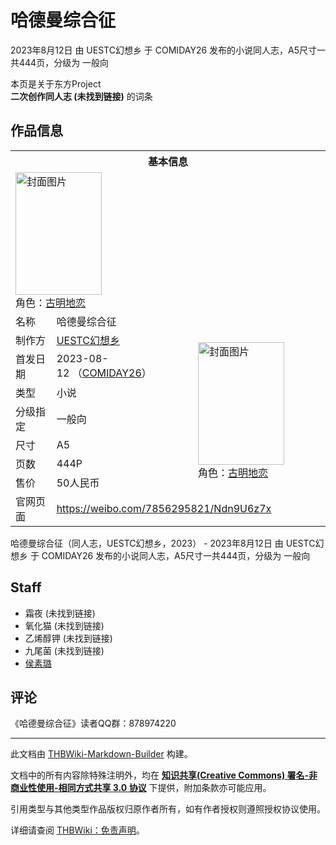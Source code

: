 # 哈德曼综合征

<!-- source html: G:\repos\THBWiki-Markdown-Builder\THBWikiMarkdown\Temp\main\6\68\ns0%3A%E5%93%88%E5%BE%B7%E6%9B%BC%E7%BB%BC%E5%90%88%E5%BE%81.html -->

2023年8月12日 由 UESTC幻想乡 于 COMIDAY26 发布的小说同人志，A5尺寸一共444页，分级为 一般向

本页是关于东方Project  
 **二次创作同人志 (未找到链接)** 的词条
## 作品信息

<table><tbody><tr><th colspan="3">基本信息</th></tr><tr><td class="cover-artwork-mobile" colspan="2"><a href="./文件-哈德曼综合征封面.png.md" class="image" title="封面图片"><img alt="封面图片" src="https://upload.thwiki.cc/thumb/8/8b/%E5%93%88%E5%BE%B7%E6%9B%BC%E7%BB%BC%E5%90%88%E5%BE%81%E5%B0%81%E9%9D%A2.png/138px-%E5%93%88%E5%BE%B7%E6%9B%BC%E7%BB%BC%E5%90%88%E5%BE%81%E5%B0%81%E9%9D%A2.png" decoding="async" loading="lazy" width="138" height="196" srcset="https://upload.thwiki.cc/thumb/8/8b/%E5%93%88%E5%BE%B7%E6%9B%BC%E7%BB%BC%E5%90%88%E5%BE%81%E5%B0%81%E9%9D%A2.png/207px-%E5%93%88%E5%BE%B7%E6%9B%BC%E7%BB%BC%E5%90%88%E5%BE%81%E5%B0%81%E9%9D%A2.png 1.5x, https://upload.thwiki.cc/thumb/8/8b/%E5%93%88%E5%BE%B7%E6%9B%BC%E7%BB%BC%E5%90%88%E5%BE%81%E5%B0%81%E9%9D%A2.png/276px-%E5%93%88%E5%BE%B7%E6%9B%BC%E7%BB%BC%E5%90%88%E5%BE%81%E5%B0%81%E9%9D%A2.png 2x" data-file-width="4079" data-file-height="5787"></a><div class="cover-char">角色：<a href="./古明地恋.md" title="古明地恋">古明地恋</a></div></td>
</tr><tr><td class="label">名称</td><td colspan="2"> 哈德曼综合征 </td></tr><tr><td class="label">制作方</td><td><a href="./UESTC幻想乡.md" title="UESTC幻想乡">UESTC幻想乡</a></td><td class="cover-artwork" rowspan="7" style="min-width:196px;"><a href="./文件-哈德曼综合征封面.png.md" class="image" title="封面图片"><img alt="封面图片" src="https://upload.thwiki.cc/thumb/8/8b/%E5%93%88%E5%BE%B7%E6%9B%BC%E7%BB%BC%E5%90%88%E5%BE%81%E5%B0%81%E9%9D%A2.png/138px-%E5%93%88%E5%BE%B7%E6%9B%BC%E7%BB%BC%E5%90%88%E5%BE%81%E5%B0%81%E9%9D%A2.png" decoding="async" loading="lazy" width="138" height="196" srcset="https://upload.thwiki.cc/thumb/8/8b/%E5%93%88%E5%BE%B7%E6%9B%BC%E7%BB%BC%E5%90%88%E5%BE%81%E5%B0%81%E9%9D%A2.png/207px-%E5%93%88%E5%BE%B7%E6%9B%BC%E7%BB%BC%E5%90%88%E5%BE%81%E5%B0%81%E9%9D%A2.png 1.5x, https://upload.thwiki.cc/thumb/8/8b/%E5%93%88%E5%BE%B7%E6%9B%BC%E7%BB%BC%E5%90%88%E5%BE%81%E5%B0%81%E9%9D%A2.png/276px-%E5%93%88%E5%BE%B7%E6%9B%BC%E7%BB%BC%E5%90%88%E5%BE%81%E5%B0%81%E9%9D%A2.png 2x" data-file-width="4079" data-file-height="5787"></a><div class="cover-char">角色：<a href="./古明地恋.md" title="古明地恋">古明地恋</a></div></td>
</tr><tr><td class="label">首发日期</td><td>2023-08-12&#160;（<a href="/展会作品列表?e=COMIDAY%2326">COMIDAY26</a>）</td></tr><tr><td class="label">类型</td><td>小说</td></tr><tr><td class="label">分级指定</td><td>一般向</td></tr><tr><td class="label">尺寸</td><td>A5</td></tr><tr><td class="label">页数</td><td>444P</td></tr><tr><td class="label">售价</td><td>50人民币</td></tr>
<tr><td class="label">官网页面</td><td colspan="2"><a rel="nofollow" class="external free" href="https://weibo.com/7856295821/Ndn9U6z7x">https://weibo.com/7856295821/Ndn9U6z7x</a></td></tr></tbody></table>

哈德曼综合征（同人志，UESTC幻想乡，2023） - 2023年8月12日 由 UESTC幻想乡 于 COMIDAY26 发布的小说同人志，A5尺寸一共444页，分级为 一般向
## Staff
- 霜夜 (未找到链接)
- 氧化猫 (未找到链接)
- 乙烯醇钾 (未找到链接)
- 九尾菌 (未找到链接)
- [侯素璐](./侯素璐.md)

## 评论
  
《哈德曼综合征》读者QQ群：878974220
  
  
  

  





---

此文档由 [THBWiki-Markdown-Builder](https://github.com/Delsin-Yu/THBWiki-Markdown-Builder) 构建。

文档中的所有内容除特殊注明外，均在 [**知识共享(Creative Commons) 署名-非商业性使用-相同方式共享 3.0 协议**](https://creativecommons.org/licenses/by-sa/3.0/deed.zh-hans) 下提供，附加条款亦可能应用。

引用类型与其他类型作品版权归原作者所有，如有作者授权则遵照授权协议使用。

详细请查阅 [THBWiki：免责声明](https://thbwiki.cc/THBWiki:%E5%85%8D%E8%B4%A3%E5%A3%B0%E6%98%8E)。


